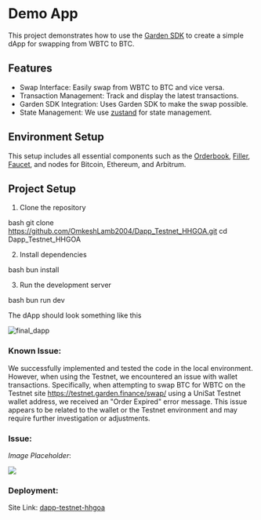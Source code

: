 # Demo App

This project demonstrates how to use the [Garden SDK](https://docs.garden.finance/developers/sdk/) to create a simple dApp for swapping from WBTC to BTC.


## Features

- Swap Interface: Easily swap from WBTC to BTC and vice versa.
- Transaction Management: Track and display the latest transactions.
- Garden SDK Integration: Uses Garden SDK to make the swap possible.
- State Management: We use [zustand](https://zustand-demo.pmnd.rs/) for state management.

## Environment Setup

This setup includes all essential components such as the [Orderbook](https://docs.garden.finance/developers/fundamentals/orderbook/), [Filler](https://docs.garden.finance/developers/fundamentals/filler/), [Faucet](https://www.alchemy.com/faucets#faucets-switchback-right-light), and nodes for Bitcoin, Ethereum, and Arbitrum.


## Project Setup

1. Clone the repository

bash
git clone https://github.com/OmkeshLamb2004/Dapp_Testnet_HHGOA.git
cd Dapp_Testnet_HHGOA


2. Install dependencies

bash
bun install


3. Run the development server

bash
bun run dev


The dApp should look something like this

![final_dapp](https://github.com/user-attachments/assets/41896b69-b2cd-4528-892d-fc2adf31cf4a)

### Known Issue:
We successfully implemented and tested the code in the local environment. However, when using the Testnet, we encountered an issue with wallet transactions. Specifically, when attempting to swap BTC for WBTC on the Testnet site https://testnet.garden.finance/swap/ using a UniSat Testnet wallet address, we received an "Order Expired" error message. This issue appears to be related to the wallet or the Testnet environment and may require further investigation or adjustments.

### Issue:
*Image Placeholder*:


![](https://private-user-images.githubusercontent.com/172207607/352043711-dfb48900-26a1-432e-94b7-079387dbb87b.png?jwt=eyJhbGciOiJIUzI1NiIsInR5cCI6IkpXVCJ9.eyJpc3MiOiJnaXRodWIuY29tIiwiYXVkIjoicmF3LmdpdGh1YnVzZXJjb250ZW50LmNvbSIsImtleSI6ImtleTUiLCJleHAiOjE3MjE4OTk1NjcsIm5iZiI6MTcyMTg5OTI2NywicGF0aCI6Ii8xNzIyMDc2MDcvMzUyMDQzNzExLWRmYjQ4OTAwLTI2YTEtNDMyZS05NGI3LTA3OTM4N2RiYjg3Yi5wbmc_WC1BbXotQWxnb3JpdGhtPUFXUzQtSE1BQy1TSEEyNTYmWC1BbXotQ3JlZGVudGlhbD1BS0lBVkNPRFlMU0E1M1BRSzRaQSUyRjIwMjQwNzI1JTJGdXMtZWFzdC0xJTJGczMlMkZhd3M0X3JlcXVlc3QmWC1BbXotRGF0ZT0yMDI0MDcyNVQwOTIxMDdaJlgtQW16LUV4cGlyZXM9MzAwJlgtQW16LVNpZ25hdHVyZT1iYTk3MmFkYmQ0NTY3Y2NjMjBmNDY4ZmRlYWQyOWMyOTI4ZGE3ZGRkM2E5OTA5YmUwZTJmMWJjMjIyNDJmZjRkJlgtQW16LVNpZ25lZEhlYWRlcnM9aG9zdCZhY3Rvcl9pZD0wJmtleV9pZD0wJnJlcG9faWQ9MCJ9.GTgx9IkT-a1JJ7LW3ZT9MYKZosGe_y2LSfBuRIC-8J4)

### Deployment:
Site Link:
[dapp-testnet-hhgoa](https://dapp-testnet-hhgoa.vercel.app/)
